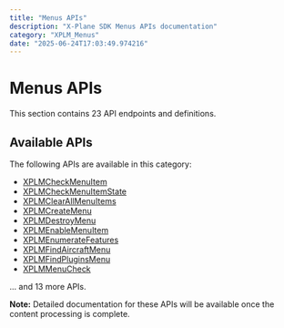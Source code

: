```yaml
---
title: "Menus APIs"
description: "X-Plane SDK Menus APIs documentation"
category: "XPLM_Menus"
date: "2025-06-24T17:03:49.974216"
---
```


# Menus APIs

This section contains 23 API endpoints and definitions.

## Available APIs

The following APIs are available in this category:

- [XPLMCheckMenuItem](https://developer.x-plane.com/sdk/XPLMCheckMenuItem/)
- [XPLMCheckMenuItemState](https://developer.x-plane.com/sdk/XPLMCheckMenuItemState/)
- [XPLMClearAllMenuItems](https://developer.x-plane.com/sdk/XPLMClearAllMenuItems/)
- [XPLMCreateMenu](https://developer.x-plane.com/sdk/XPLMCreateMenu/)
- [XPLMDestroyMenu](https://developer.x-plane.com/sdk/XPLMDestroyMenu/)
- [XPLMEnableMenuItem](https://developer.x-plane.com/sdk/XPLMEnableMenuItem/)
- [XPLMEnumerateFeatures](https://developer.x-plane.com/sdk/XPLMEnumerateFeatures/)
- [XPLMFindAircraftMenu](https://developer.x-plane.com/sdk/XPLMFindAircraftMenu/)
- [XPLMFindPluginsMenu](https://developer.x-plane.com/sdk/XPLMFindPluginsMenu/)
- [XPLMMenuCheck](https://developer.x-plane.com/sdk/XPLMMenuCheck/)

... and 13 more APIs.

**Note:** Detailed documentation for these APIs will be available once the content processing is complete.

